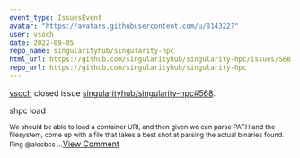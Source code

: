 ```yaml
---
event_type: IssuesEvent
avatar: "https://avatars.githubusercontent.com/u/814322?"
user: vsoch
date: 2022-09-05
repo_name: singularityhub/singularity-hpc
html_url: https://github.com/singularityhub/singularity-hpc/issues/568
repo_url: https://github.com/singularityhub/singularity-hpc
---
```


<a href='https://github.com/vsoch' target='_blank'>vsoch</a> closed issue <a href='https://github.com/singularityhub/singularity-hpc/issues/568' target='_blank'>singularityhub/singularity-hpc#568</a>.

<p>shpc load <container></p><small>We should be able to load a container URI, and then given we can parse PATH and the filesystem, come up with a file that takes a best shot at parsing the actual binaries found. Ping @alecbcs ...</small><a href='https://github.com/singularityhub/singularity-hpc/issues/568' target='_blank'>View Comment</a>